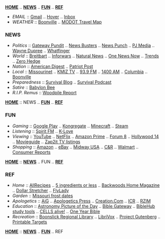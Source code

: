 [**HOME**](https://dockerty1033.github.io) .. [**NEWS**](#news) .. [**FUN**](#fun) .. [**REF**](#ref)

- *EMAIL* :: [Gmail](https://www.gmail.com) .. [Hover](https://mail.hover.com) .. [Inbox](https://www.inbox.com/login.aspx?gdi=true)
- *WEATHER* :: [Boonville](https://www.wunderground.com/weather/us/mo/boonville/38.96,-92.55) .. [MODOT Travel Map](https://traveler.modot.org/map)

### NEWS

- *Politics* :: [Gateway Pundit](https://thegatewaypundit.com) .. [News Busters](https://newsbusters.org) .. [News Punch](https://newspunch.com) .. [PJ Media](https://pjmedia.com) .. [Wayne Dupree](https://waynedupree.com) .. [Whatfinger](https://whatfinger.com)
- *World* :: [Breitbart](https://breitbart.com) .. [Inforwars](https://infowars.com) .. [Natural News](https://naturalnews.com) .. [One News Now](https://onenewsnow.com) .. [Trends](https://trends.gab.com) .. [Zero Hedge](https://zerohedge.com)
- *Nation* :: [American Digest](https://americandigest.org) .. [Patriot Post](https://patriotpost.us/)
- *Local* :: [Missourinet](https://missourinet.com) .. [KMIZ TV](https://abc17news.com) .. [93.9 FM](https://theeagle939.com) .. [1400 AM](https://kfru.com) .. [Columbia](https://columbiatribune.com) .. [Boonville](https://boonvilledailynews.com)
- *Preparedness* :: [Survival Blog](https://survivalblog.com) .. [Survival Podcast](https://thesurvivalpodcast.com)
- *Satire* :: [Babylon Bee](https://babylonbee.com/)
- *R.I.P. Remus* :: [Woodpile Report](https://woodpilereport.com)

[**HOME**](https://dockerty1033.github.io) :: NEWS .. [**FUN**](#fun) .. [**REF**](#ref)

### FUN

- *Gaming* :: [Google Play](https://play.google.com) .. [Kongregate](https://kongregate.com) .. [Minecraft](https://minecraftforum.net) .. [Steam](https://store.steampowered.com)
- *Listening* :: [Spirit FM](https://spiritfm.org) .. [K-Love](https://klove.com)
- *Viewing* :: [YouTube](https://youtube.com) .. [NetFlix](https://netflix.com) .. [Amazon Prime](https://amazon.com/piv) .. [Forum 8](https://www.goodrichqualitytheaters.com/missouri/forum-8) .. [Hollywood 14](https://fandango.com/columbiahollywoodtheatersstadium14_aaofg/theaterpage) .. 
[Movieguide](https://movieguide.org) .. [Zap2it TV listings](https://tvlistings.zap2it.com/tvlistings/ZCGrid.do?method=decideFwdForLineup&zipcode=65233&setMyPreference=false&lineupId=PC:65233)
- *Shopping* :: [Amazon](https://amazon.com) .. [eBay](https://ebay.com) .. [Midway USA](https://midwayusa.com) .. [C&R](https://boonville.crsupermarkets.com/ads) .. [Walmart](https://walmart.com) .. [Consumer Reports](https://consumerreports.org)

[**HOME**](https://dockerty1033.github.io) :: [**NEWS**](#news) .. FUN .. [**REF**](#ref)

### REF

- *Home* :: [AllRecipes](http://allrecipes.com) .. [5 ingredients or less](https://www.allrecipes.com/recipes/16397/everyday-cooking/more-meal-ideas/5-ingredients/) .. [Backwoods Home Magazine](https://backwoodshome.com) .. [Dollar Stretcher](http://stretcher.com) .. [FlyLady](http://flylady.com)
- *Garden* :: [Missouri frost dates](https://www.plantmaps.com/interactive-missouri-last-frost-date-map.php)
- *Apologetics* :: [AiG](https://answersingenesis.org) .. [Apologetics Press](https://apologeticspress.org) .. [Creation.Com](https://creation.com) .. [ICR](https://icr.org) .. [RZIM](https://www.rzim.org/)
- *Education* :: [Astronomy Picture of the Day](http://antwrp.gsfc.nasa.gov/apod/astropix.html) .. [Bible Gateway](http://bible.gospelcom.net) .. [BibleHub study tools](https://biblehub.com/) .. [CELLS alive!](http://cellsalive.com) .. [One Year Bible](http://oneyearbibleonline.com/oneyearweeklychrono.php?version=102&startmmdd=0101)
- *Recreation* :: [Boonslick Regional Library](http://www.boonslickregionallibrary.com/) .. [LibriVox](https://librivox.org/) .. [Project Gutenberg](http://gutenberg.org) .. [Printable Targets](http://mytargets.com/)

[**HOME**](https://dockerty1033.github.io) :: [**NEWS**](#news) .. [**FUN**](#fun) .. REF
